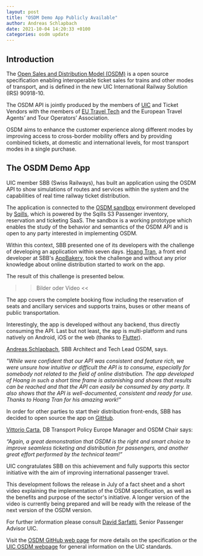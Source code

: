 ```yaml
---
layout: post
title: "OSDM Demo App Publicly Available"
author: Andreas Schlapbach
date: 2021-10-04 14:20:33 +0100
categories: osdm update
---
```


## Introduction

The [Open Sales and Distribution Model (OSDM)](https://unioninternationalcheminsdefer.github.io/OSDM/) is a open source specification enabling interoperable ticket sales for trains and other modes of transport, and is defined in the new UIC International Railway Solution (IRS) 90918-10.

The OSDM API is jointly produced by the members of [UIC](https://uic.org) and Ticket Vendors with the members of [EU Travel Tech](https://eutraveltech.eu/) and the European Travel Agents’ and Tour Operators’ Association.

OSDM aims to enhance the customer experience along different modes by improving access to cross-border mobility offers and by providing combined tickets, at domestic and international levels, for most transport modes in a single purchase.

## The OSDM Demo App

UIC member SBB (Swiss Railways), has built an application using the OSDM API to show simulations of routes and services within the system and the capabilities of real time railway ticket distribution.

The application is connected to the  [OSDM sandbox](https://unioninternationalcheminsdefer.github.io/OSDM/tools/sandbox/) environment developed by [Sqills](https://sqills.com), which is powered by the Sqills S3 Passenger inventory, reservation and ticketing SaaS. The sandbox is a working prototype which enables the study of the behavior and semantics of the OSDM API and is open to any party interested in implementing OSDM.

Within this context, SBB presented one of its developers with the challenge of developing an application within seven days. [Hoang Tran](https://www.linkedin.com/in/hoang-tran-388200195/), a front end developer at SBB's [AppBakery](https://appbakery.medium.com/), took the challenge and without any prior knowledge about online distribution started to work on the app.

The result of this challenge is presented below.

>> Bilder oder Video <<

The app covers the complete booking flow including the reservation of seats and ancillary services and supports  trains, buses or other means of public transportation.

Interestingly, the app is developed without any backend, thus directly consuming the API. Last but not least, the app is multi-platform and runs natively on Android, iOS or the web (thanks to [Flutter](https://flutter.dev/)).

[Andreas Schlapbach](https://www.linkedin.com/in/andreas-schlapbach/), SBB Architect and Tech Lead OSDM, says.

  *"While were confident that our API was consistent and feature rich, we were unsure how intuitive or difficult the API is to consume, especially for somebody not related to the field of online distribution. The app developed of Hoang in such a short time frame is astonishing and shows that results can be reached and that the API can easily be consumed by any party. It also shows that the API is well-documented, consistent and ready for use. Thanks to Hoang Tran for his amazing work!"*

In order for other parties to start their distribution front-ends, SBB has decided to open source the app on [GitHub](https://github.com/).

[Vittorio Carta](https://www.linkedin.com/in/vittorio-carta-mba-0b90b728/), DB Transport Policy Europe Manager and OSDM Chair says:

  *“Again, a great demonstration that OSDM is the right and smart choice to improve seamless ticketing and distribution for passengers, and another great effort performed by the technical team!”*

UIC congratulates SBB on this achievement and fully supports this sector initiative with the aim of improving international passenger travel.

This development follows the release in July of a fact sheet and a short video explaining the implementation of the OSDM specification, as well as the benefits and purpose of the sector's initiative. A longer version of the video is currently being prepared and will be ready with the release of the next version of the OSDM version.

For further information please consult [David Sarfatti](https://www.linkedin.com/in/dsarfatti/), Senior Passenger Advisor UIC.

Visit the [OSDM GitHub web page](https://unioninternationalcheminsdefer.github.io/OSDM/) for more details on the specification or the [UIC OSDM webpage](https://uic.org/passenger/passenger-services-group/#OSDM) for general information on the UIC standards.
